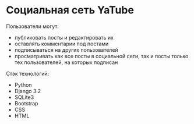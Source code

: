# Социальная сеть YaTube


Пользователи могут:
- публиковать посты и редактировать их
- оставлять комментарии под постами
- подписываться на других пользователей
- просматривать как все посты в социальной сети, так и посты только тех пользователей, на которых подписан


Стэк технологий:
- Python
- Django 3.2
- SQLite3
- Bootstrap
- CSS
- HTML